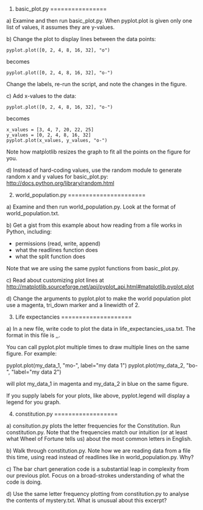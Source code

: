 1. basic_plot.py
================

a) Examine and then run basic_plot.py. When pyplot.plot is given only
one list of values, it assumes they are y-values.

b) Change the plot to display lines between the data points:

    pyplot.plot([0, 2, 4, 8, 16, 32], "o")

becomes

    pyplot.plot([0, 2, 4, 8, 16, 32], "o-")

Change the labels, re-run the script, and note the changes in the
figure.

c) Add x-values to the data:

    pyplot.plot([0, 2, 4, 8, 16, 32], "o-")

becomes

    x_values = [3, 4, 7, 20, 22, 25]
    y_values = [0, 2, 4, 8, 16, 32]
    pyplot.plot(x_values, y_values, "o-")

Note how matplotlib resizes the graph to fit all the points on the
figure for you.

d) Instead of hard-coding values, use the random module to generate
random x and y values for basic_plot.py:
http://docs.python.org/library/random.html


2. world_population.py
======================

a) Examine and then run world_population.py. Look at the format of
world_population.txt.

b) Get a gist from this example about how reading from a file
works in Python, including:

- permissions (read, write, append)
- what the readlines function does
- what the split function does

Note that we are using the same pyplot functions from basic_plot.py.

c) Read about customizing plot lines at
http://matplotlib.sourceforge.net/api/pyplot_api.html#matplotlib.pyplot.plot

d) Change the arguments to pyplot.plot to make the world population
plot use a magenta, tri_down marker and a linewidth of 2.


3. Life expectancies
====================

a) In a new file, write code to plot the data in
life_expectancies_usa.txt. The format in this file is <year>,<male
life expectancy>,<female life expectancy>.

You can call pyplot.plot multiple times to draw multiple lines on the
same figure. For example:

  pyplot.plot(my_data_1, "mo-", label="my data 1")
  pyplot.plot(my_data_2, "bo-", "label="my data 2")

will plot my_data_1 in magenta and my_data_2 in blue on the same figure.

If you supply labels for your plots, like above, pyplot.legend will
display a legend for you graph.


4. constitution.py
==================

a) consitution.py plots the letter frequencies for the
Constitution. Run constitution.py. Note that the frequencies match our
intuition (or at least what Wheel of Fortune tells us) about the most
common letters in English.

b) Walk through constitution.py. Note how we are reading data from a
file this time, using read instead of readlines like in
world_population.py. Why?

c) The bar chart generation code is a substantial leap in complexity
from our previous plot. Focus on a broad-strokes understanding of what
the code is doing.

d) Use the same letter frequency plotting from constitution.py to
analyse the contents of mystery.txt. What is unusual about this
excerpt?
